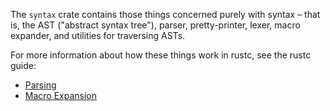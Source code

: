 The `syntax` crate contains those things concerned purely with syntax
– that is, the AST ("abstract syntax tree"), parser, pretty-printer,
lexer, macro expander, and utilities for traversing ASTs.

For more information about how these things work in rustc, see the
rustc guide:

- [Parsing](https://rust-lang.github.io/rustc-guide/the-parser.html)
- [Macro Expansion](https://rust-lang.github.io/rustc-guide/macro-expansion.html)
